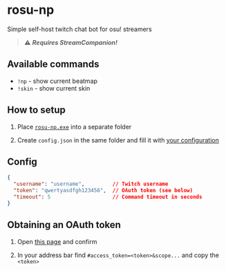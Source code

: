 # rosu-np

Simple self-host twitch chat bot for osu! streamers

> ⚠ ***Requires StreamCompanion!***

## Available commands

* `!np` - show current beatmap
* `!skin` - show current skin

## How to setup

1. Place [`rosu-np.exe`](https://github.com/uzervlad/rosu-np/releases/latest) into a separate folder

2. Create `config.json` in the same folder and fill it with [your configuration](#config)

## Config

```json
{
  "username": "username",         // Twitch username
  "token": "qwertyasdfgh123456",  // OAuth token (see below)
  "timeout": 5                    // Command timeout in seconds
}
```

## Obtaining an OAuth token

1. Open [this page](https://id.twitch.tv/oauth2/authorize?response_type=token&client_id=ci2s72rvzqny52t3sn1fdxd4vaa8uc&redirect_uri=http://localhost:9727&scope=chat%3Aread+chat%3Aedit) and confirm

2. In your address bar find `#access_token=<token>&scope...` and copy the `<token>`
